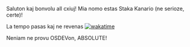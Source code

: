 Saluton kaj bonvolu all cxiuj! Mia nomo estas Staka Kanario (ne serioze, certe)!

La tempo pasas kaj ne revenas
[![wakatime](https://wakatime.com/badge/user/e499fd92-9947-4040-bda3-c2d7f2866926.svg)](https://wakatime.com/@e499fd92-9947-4040-bda3-c2d7f2866926)

Neniam ne provu OSDEVon, ABSOLUTE!
